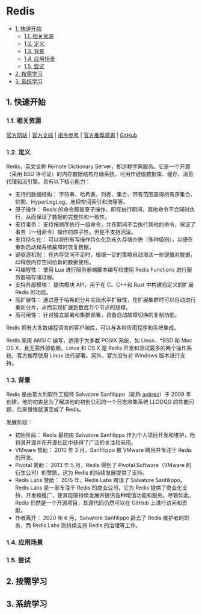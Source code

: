 # Redis<!-- omit in toc -->

- [1. 快速开始](#1-快速开始)
  - [1.1. 相关资源](#11-相关资源)
  - [1.2. 定义](#12-定义)
  - [1.3. 背景](#13-背景)
  - [1.4. 应用场景](#14-应用场景)
  - [1.5. 尝试](#15-尝试)
- [2. 按需学习](#2-按需学习)
- [3. 系统学习](#3-系统学习)

## 1. 快速开始

### 1.1. 相关资源

[官方网站](https://redis.io) | [官方文档](https://redis.io/docs) | [指令参考](https://redis.io/commands) | [官方推荐资源](https://redis.io/resources/) | [GitHub](https://github.com/redis)

### 1.2. 定义

Redis，英文全称 Remote Dictionary Server，即远程字典服务。它是一个开源（采用 BSD 许可证）的内存数据结构存储系统，可用作键值数据库、缓存、消息代理和流引擎。具有以下核心能力：

- 支持的数据结构： 字符串、哈希表、列表、集合、带有范围查询的有序集合、位图、HyperLogLog、地理空间索引和流等等。
- 原子操作： Redis 的命令都是原子操作，即在执行期间，其他命令不会同时执行，从而保证了数据的完整性和一致性。
- 支持事务： 支持按顺序执行一组命令，并在期间不会执行其他的命令，保证了事务（一组命令）操作的原子性。但是不支持回滚。
- 支持持久化： 可以将所有写操作持久化到永久存储介质（多种级别），以便在重新启动和系统故障时恢复数据。
- 键驱逐机制： 在内存空间不足时，根据一定的策略自动淘汰一些键值对数据，以释放内存空间给新的数据使用。
- 可编程性： 使用 Lua 进行服务器端脚本编写和使用 Redis Functions 进行服务器端存储过程。
- 支持外部模块： 提供模块 API，用于在 C、C++和 Rust 中构建自定义的扩展 Redis 的功能。
- 高扩展性： 通过基于哈希的分片实现水平扩展性，在扩展集群时可以自动进行重新分片，从而实现扩展到数百万个节点的规模。
- 高可用性： 针对独立部署和集群部署，具备自动故障切换的复制功能。

Redis 拥有大多数编程语言的客户端库，可以与各种应用程序和系统集成。

Redis 采用 ANSI C 编写，适用于大多数 POSIX 系统，如 Linux、\*BSD 和 Mac OS X，且无需外部依赖。Linux 和 OS X 是 Redis 开发和测试最多的两个操作系统，官方推荐使用 Linux 进行部署。另外，官方没有对 Windows 版本进行支持。

### 1.3. 背景

Redis 是由意大利软件工程师 Salvatore Sanfilippo（昵称 [antirez](https://github.com/antirez)）于 2009 年创建，他的初衷是为了解决他的初创公司的一个日志收集系统 LLOOGG 的性能问题，后来慢慢就演变成了 Redis。

发展阶段：

- 初始阶段： Redis 最初由 Salvatore Sanfilippo 作为个人项目开发和维护，他将其开源并在开源社区中获得了广泛的关注和采用。
- VMware 赞助： 2010 年 3 月，Sanfilippo 被 VMware 聘用并专注于 Redis 的开发。
- Pivotal 赞助： 2013 年 5 月，Redis 得到了 Pivotal Software（VMware 的衍生公司）的赞助，这为 Redis 的持续发展提供了支持。
- Redis Labs 赞助： 2015 年，Redis Labs 聘请了 Salvatore Sanfilippo。Redis Labs 是一家专注于 Redis 的商业公司，它为 Redis 提供了商业化支持、开发和推广，使其能够持续发展并提供各种增值功能和服务。尽管如此，Redis 仍然是一个开源项目，其源代码仍然可以在 GitHub 上进行访问和贡献。
- 作者离开： 2020 年 6 月，Salvatore Sanfilippo 辞去了 Redis 维护者的职务，而 Redis Labs 则持续支持 Redis 的治理等工作。

### 1.4. 应用场景

### 1.5. 尝试

## 2. 按需学习

## 3. 系统学习
